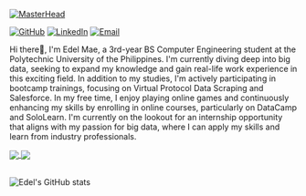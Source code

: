 [![MasterHead](https://github.com/user-attachments/assets/504fd42d-bdc3-43c0-9a8f-376c69cfb054)](https://github.com/edelmode)

[![GitHub](https://img.shields.io/badge/GitHub-181717?style=for-the-badge&logo=GitHub&logoColor=white)](https://github.com/edelmode)
[![LinkedIn](https://img.shields.io/badge/LinkedIn-0e76a8?style=for-the-badge&logo=LinkedIn&logoColor=white)](https://www.linkedin.com/in/edel-mae-tapar-aa2a9527b/)
[![Email](https://img.shields.io/badge/Email-FF5722?style=for-the-badge&logo=gmail&logoColor=white)](mailto:edelmaetapar1094@gmail.com)


<span style="font-size:14px;"> Hi there👋, I'm Edel Mae, a 3rd-year BS Computer Engineering student at the Polytechnic University of the Philippines. I'm currently diving deep into big data, seeking to expand my knowledge and gain real-life work experience in this exciting field. In addition to my studies, I'm actively participating in bootcamp trainings, focusing on Virtual Protocol Data Scraping and Salesforce. In my free time, I enjoy playing online games and continuously enhancing my skills by enrolling in online courses, particularly on DataCamp and SoloLearn. I'm currently on the lookout for an internship opportunity that aligns with my passion for big data, where I can apply my skills and learn from industry professionals. </span><br>


<a href="https://github.com/edelmode">
  <img align="center" src="https://github-readme-stats.vercel.app/api?username=edelmode&show_icons=true&theme=highcontrast&hide=contribs,prs&show_icons=true" />
</a>
<a href="https://github.com/edelmode">
  <img align="center" src="https://streak-stats.demolab.com?user=edelmode&theme=highcontrast" />
</a><br><br>


![Edel's GitHub stats](https://github-readme-stats.vercel.app/api/top-langs/?username=edelmode&layout=donut)




